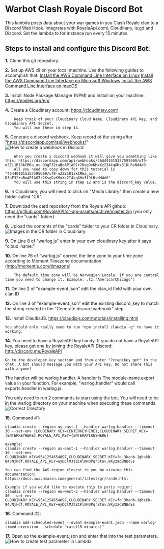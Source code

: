 Warbot Clash Royale Discord Bot
================
This lambda posts data about your war games in you Clash Royale clan to a Discord Web Hook. Integrates with RoyaleApi.comi, Cloudinary, is.gd and Discord.
Set the lambda to for instance run every 15 minutes.

Steps to install and configure this Discord Bot:
-----------

**1.** Clone this git repository.

**2.** Set up AWS cli on your local machine. Use the following guides to accomplish that:
	[Install the AWS Command Line Interface on Linux](https://docs.aws.amazon.com/cli/latest/userguide/awscli-install-linux.html)
	[Install the AWS Command Line Interface on Microsoft Windows](https://docs.aws.amazon.com/cli/latest/userguide/awscli-install-windows.html)
	[Install the AWS Command Line Interface on macOS](https://docs.aws.amazon.com/cli/latest/userguide/cli-install-macos.html)

**3.** Install Node Package Manager (NPM) and install on your machine: https://nodejs.org/en/

**4.** Create a Cloudinary account: https://cloudinary.com/

		Keep track of your Cloudinary Cloud Name, Cloudinary API Key, and Cloudinary API Secret.
		You will use these in step 14.

**5.** Generate a discord webhook. Keep record of the string after "https://discordapp.com/api/webhooks/"
![How to create a webhook in Discord](https://i.imgur.com/0u4XAYv.gif)
	
		When you create a discord webhook it will give you something like this: https://discordapp.com/api/webhooks/464491015357595669/uT9-nZZi1R13kCM6a_oc-D3gF32raBoAP1A67r2KsgDvKMxXz2I4kqGHx31DLRsNd4d0
		All you need to copy down for this tutorial is "464491015357595669/uT9-nZZi1R13kCM6a_oc-D3gF32raBoAP1A67r2KsgDvKMxXz2I4kqGHx31DLRsNd4d0"
		You will use this string in step 12 and is the discord_key value.
		
	
**6.** In Cloudinary, you will need to click on "Media Library" then create a new folder called "CR".

**7.** Download the card repository from the Royale API github: https://github.com/RoyaleAPI/cr-api-assets/archive/master.zip (you only need the "cards" folder)

**8.** Upload the contents of the "cards" folder to your CR folder in Cloudinary.
![Images in the CR folder in Cloudinary](https://i.imgur.com/gvzPR4G.png)

**9.**  On Line 8 of "warlog.js" enter in your own cloudinary key after it says "cloud_name:"

**10.** On line 76 of "warlog.js" correct the time zone to your time zone according to Moment Timezone documentation (http://momentjs.com/timezone)

		The default time zone will be Norwegian Locale. If you are central time you need to change it. Example: .tz('America/Chicago')
		
**11.** On line 2 of "example-event.json" edit the clan_id field with your own clan ID

**12.** On line 3 of "example-event.json" edit the existing discord_key to match the string created in the "Generate discord webhook" step.

**13.** Install ClaudiaJS: https://claudiajs.com/tutorials/installing.html

	You should only really need to run "npm install claudia -g" to have it working.
	
**14.** You need to have a RoyaleAPI key handy. If you do not have a RoyaleAPI key, please get one by joining the RoyaleAPI Discord: http://discord.me/RoyaleAPI

	Go to the developer-key section and then enter "?crapikey get" in the chat. A bot should message you with your API key. Do not share this with anyone!

The handler will be warlog.handler. A handler is The module-name.export value in your function. For example, "warlog.handler" would call exports.handler in warlog.js.

You only need to run 2 commands to start using the bot. You will need to be in the warlog directory on your machine when executing these commands.
![Correct Directory](https://i.imgur.com/FZX1TH6.png)


**15.** Command #1:
```
claudia create --region us-east-1 --handler warlog.handler --timeout 30 --set-env CLOUDINARY_KEY={ENTERKEYHERE},CLOUDINARY_SECRET_KEY={ENTERKEYHERE},ROYALE_API_KEY={ENTERAPIKEYHERE}
```

	example:
	claudia create --region us-east-1 --handler warlog.handler --timeout 30 --set-env CLOUDINARY_KEY=9541254654897,CLOUDINARY_SECRET_KEY=fd_3kanb-JghekD-843Njkdf,ROYALE_API_KEY=eyDClMJtZCKlmNOPqrStuv.WXyzadBNBdEs
	
	You can find the AWS region closest to you by viewing this documentation: https://docs.aws.amazon.com/general/latest/gr/rande.html
	
	Example if you would like to execute this in paris region:
	claudia create --region eu-west-3 --handler warlog.handler --timeout 30 --set-env CLOUDINARY_KEY=9541254654897,CLOUDINARY_SECRET_KEY=fd_3kanb-JghekD-843Njkdf,ROYALE_API_KEY=eyDClMJtZCKlmNOPqrStuv.WXyzadBNBdEs


**16.** Command #2:
```
claudia add-scheduled-event --event example-event.json --name warlog-timed-execution --schedule "rate(15 minutes)"
```

**17.** Open up the example-event.json and enter that into the test parameters.
![How to create test parameter in Lambda](https://i.imgur.com/fKkNSuo.gif)
